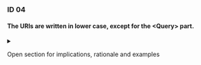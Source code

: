 
### ID 04

#### The URIs are written in lower case, except for the \<Query\> part.

<details><summary>

Open section for implications, rationale and examples 

</summary>

#### Implications

Because capital letters are not allowed, the readability of paths can be reduced in
some cases. A hyphen can then be used to increase readability (together also called kebab case).

#### Rationale

URIs consist of a domain part and a resource part. The internet standard RFC3986 requires lower case letters for the domain part. Capital letters could be used in the resource part, but for the sake of clarity and unambiguity, this convention has opted to require lower case letters, also for the resource part.

#### Examples

`https://api.cmf.energysector.nl/energy-market/market-participant/market-agreement/contract-management/v1/market-agreements/879999999999999999`

</details>
